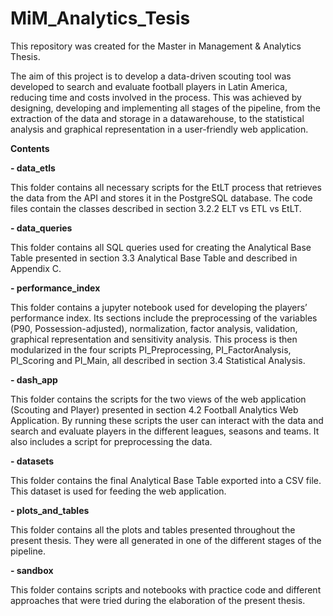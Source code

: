 # MiM_Analytics_Tesis
 
This repository was created for the Master in Management & Analytics Thesis.

The aim of this project is to develop a data-driven scouting tool was developed to search and evaluate football players in Latin America, reducing time and costs involved in the process. This was achieved by designing, developing and implementing all stages of the pipeline, from the extraction of the data and storage in a datawarehouse, to the statistical analysis and graphical representation in a user-friendly web application.


**Contents**

**- data_etls**

This folder contains all necessary scripts for the EtLT process that retrieves the data from the API and stores it in the PostgreSQL database. The code files contain the classes described in section 3.2.2 ELT vs ETL vs EtLT.

**- data_queries**

This folder contains all SQL queries used for creating the Analytical Base Table presented in section 3.3 Analytical Base Table and described in Appendix C.

**- performance_index**

This folder contains a jupyter notebook used for developing the players’ performance index. Its sections include the preprocessing of the variables (P90, Possession-adjusted), normalization, factor analysis, validation, graphical representation and sensitivity analysis. This process is then modularized in the four scripts PI_Preprocessing, PI_FactorAnalysis, PI_Scoring and PI_Main, all described in section 3.4 Statistical Analysis.

**- dash_app**

This folder contains the scripts for the two views of the web application (Scouting and Player) presented in section 4.2 Football Analytics Web Application. By running these scripts the user can interact with the data and search and evaluate players in the different leagues, seasons and teams. It also includes a script for preprocessing the data.

**- datasets**

This folder contains the final Analytical Base Table exported into a CSV file. This dataset is used for feeding the web application.

**- plots_and_tables**

This folder contains all the plots and tables presented throughout the present thesis. They were all generated in one of the different stages of the pipeline.

**- sandbox**

This folder contains scripts and notebooks with practice code and different approaches that were tried during the elaboration of the present thesis.
